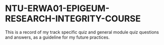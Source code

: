 # NTU-ERWA01-EPIGEUM-RESEARCH-INTEGRITY-COURSE
This is a record of my track specific quiz and general module quiz questions and answers, as a guideline for my future practices.
